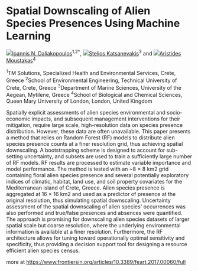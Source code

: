 
# Spatial Downscaling of Alien Species Presences Using Machine Learning
<div class="authors">
<a href="http://www.frontiersin.org/people/u/88814" class="user-id-88814"><img class="pr5" src="https://loop.frontiersin.org/images/profile/88814/24" onerror="this.src='https://f96a1a95aaa960e01625-a34624e694c43cdf8b40aa048a644ca4.ssl.cf2.rackcdn.com/Design/Images/newprofile_default_profileimage_new.jpg'">Ioannis N. Daliakopoulos</a><sup>1,2</sup><sup>*</sup>, <a href="http://www.frontiersin.org/people/u/90843" class="user-id-90843"><img class="pr5" src="https://loop.frontiersin.org/images/profile/90843/24" onerror="this.src='https://f96a1a95aaa960e01625-a34624e694c43cdf8b40aa048a644ca4.ssl.cf2.rackcdn.com/Design/Images/newprofile_default_profileimage_new.jpg'">Stelios Katsanevakis</a><sup>3</sup> and <a href="http://www.frontiersin.org/people/u/88918" class="user-id-88918"><img class="pr5" src="https://loop.frontiersin.org/images/profile/88918/24" onerror="this.src='https://f96a1a95aaa960e01625-a34624e694c43cdf8b40aa048a644ca4.ssl.cf2.rackcdn.com/Design/Images/newprofile_default_profileimage_new.jpg'">Aristides Moustakas</a><sup>4</sup></div>

<sup>1</sup>TM Solutions, Specialized Health and Environmental Services, Crete, Greece
<sup>2</sup>School of Environmental Engineering, Technical University of Crete, Crete, Greece
<sup>3</sup>Department of Marine Sciences, University of the Aegean, Mytilene, Greece
<sup>4</sup>School of Biological and Chemical Sciences, Queen Mary University of London, London, United Kingdom

Spatially explicit assessments of alien species environmental and socio-economic impacts, and subsequent management interventions for their mitigation, require large scale, high-resolution data on species presence distribution. However, these data are often unavailable. This paper presents a method that relies on Random Forest (RF) models to distribute alien species presence counts at a finer resolution grid, thus achieving spatial downscaling. A bootstrapping scheme is designed to account for sub-setting uncertainty, and subsets are used to train a sufficiently large number of RF models. RF results are processed to estimate variable importance and model performance. The method is tested with an ~8 × 8 km2 grid containing floral alien species presence and several potentially exploratory indices of climatic, habitat, land use, and soil property covariates for the Mediterranean island of Crete, Greece. Alien species presence is aggregated at 16 × 16 km2 and used as a predictor of presence at the original resolution, thus simulating spatial downscaling. Uncertainty assessment of the spatial downscaling of alien species' occurrences was also performed and true/false presences and absences were quantified. The approach is promising for downscaling alien species datasets of larger spatial scale but coarse resolution, where the underlying environmental information is available at a finer resolution. Furthermore, the RF architecture allows for tuning toward operationally optimal sensitivity and specificity, thus providing a decision support tool for designing a resource efficient alien species census.

more at https://www.frontiersin.org/articles/10.3389/feart.2017.00060/full
